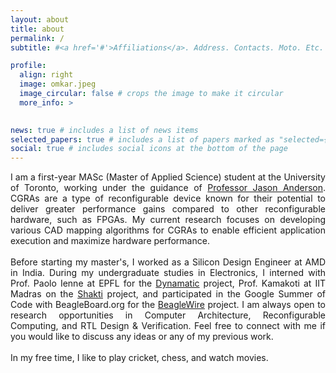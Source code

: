 ```yaml
---
layout: about
title: about
permalink: /
subtitle: #<a href='#'>Affiliations</a>. Address. Contacts. Moto. Etc.

profile:
  align: right
  image: omkar.jpeg
  image_circular: false # crops the image to make it circular
  more_info: >
    

news: true # includes a list of news items
selected_papers: true # includes a list of papers marked as "selected={true}"
social: true # includes social icons at the bottom of the page
---
```


<div style="text-align: justify;">
    I am a first-year MASc (Master of Applied Science) student at the University of Toronto, working under the guidance of <a href="https://janders.eecg.utoronto.ca/">Professor Jason Anderson</a>. CGRAs are a type of reconfigurable device known for their potential to deliver greater performance gains compared to other reconfigurable hardware, such as FPGAs. My current research focuses on developing various CAD mapping algorithms for CGRAs to enable efficient application execution and maximize hardware performance.
    <br><br>
    Before starting my master's, I worked as a Silicon Design Engineer at AMD in India. During my undergraduate studies in Electronics, I interned with Prof. Paolo Ienne at EPFL for the <a href="https://dynamatic.epfl.ch/">Dynamatic</a> project, Prof. Kamakoti at IIT Madras on the <a href="https://shakti.org.in/">Shakti</a> project, and participated in the Google Summer of Code with BeagleBoard.org for the <a href="https://beaglewire.github.io/">BeagleWire</a> project. I am always open to research opportunities in Computer Architecture, Reconfigurable Computing, and RTL Design & Verification. Feel free to connect with me if you would like to discuss any ideas or any of my previous work.
    <br><br>
    In my free time, I like to play cricket, chess, and watch movies.
</div>
